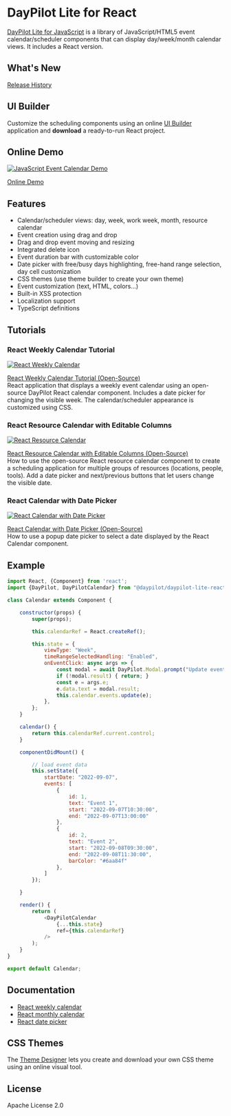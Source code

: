 # DayPilot Lite for React

[DayPilot Lite for JavaScript](https://javascript.daypilot.org/open-source/) is a library of JavaScript/HTML5 event calendar/scheduler components that can display day/week/month calendar views. It includes a React version.

## What's New

[Release History](https://javascript.daypilot.org/daypilot-lite-history/)

## UI Builder

Customize the scheduling components using an online [UI Builder](https://builder.daypilot.org/) application and **download** a ready-to-run React project.

## Online Demo

[![JavaScript Event Calendar Demo](https://static.daypilot.org/npm/202207/javascript-html5-event-calendar-scheduler-drag-drop.png)](https://javascript.daypilot.org/demo/lite/)

[Online Demo](https://javascript.daypilot.org/demo/lite/)

## Features

* Calendar/scheduler views: day, week, work week, month, resource calendar
* Event creation using drag and drop
* Drag and drop event moving and resizing
* Integrated delete icon
* Event duration bar with customizable color
* Date picker with free/busy days highlighting, free-hand range selection, day cell customization
* CSS themes (use theme builder to create your own theme)
* Event customization (text, HTML, colors...)
* Built-in XSS protection
* Localization support
* TypeScript definitions

## Tutorials

### React Weekly Calendar Tutorial

[![React Weekly Calendar](https://static.daypilot.org/npm/202207/react-weekly-calendar-open-source.png)](https://code.daypilot.org/42221/react-weekly-calendar-tutorial)

[React Weekly Calendar Tutorial (Open-Source)](https://code.daypilot.org/42221/react-weekly-calendar-tutorial)  
React application that displays a weekly event calendar using an open-source DayPilot React calendar component. Includes a date picker for changing the visible week. The calendar/scheduler appearance is customized using CSS.

### React Resource Calendar with Editable Columns

[![React Resource Calendar](https://static.daypilot.org/npm/202207/react-resource-calendar-tutorial.png)](https://code.daypilot.org/62447/react-resource-calendar-open-source)

[React Resource Calendar with Editable Columns (Open-Source)](https://code.daypilot.org/62447/react-resource-calendar-open-source)  
How to use the open-source React resource calendar component to create a scheduling application for multiple groups of resources (locations, people, tools). Add a date picker and next/previous buttons that let users change the visible date.

### React Calendar with Date Picker

[![React Calendar with Date Picker](https://static.daypilot.org/npm/202207/react-calendar-with-date-picker.png)](https://code.daypilot.org/10750/react-calendar-with-date-picker-open-source)

[React Calendar with Date Picker (Open-Source)](https://code.daypilot.org/10750/react-calendar-with-date-picker-open-source)  
How to use a popup date picker to select a date displayed by the React Calendar component.

## Example

```javascript
import React, {Component} from 'react';
import {DayPilot, DayPilotCalendar} from "@daypilot/daypilot-lite-react";

class Calendar extends Component {

    constructor(props) {
        super(props);

        this.calendarRef = React.createRef();

        this.state = {
            viewType: "Week",
            timeRangeSelectedHandling: "Enabled",
            onEventClick: async args => {
                const modal = await DayPilot.Modal.prompt("Update event text:", args.e.text());
                if (!modal.result) { return; }
                const e = args.e;
                e.data.text = modal.result;
                this.calendar.events.update(e);
            },
        };
    }

    calendar() {
        return this.calendarRef.current.control;
    }

    componentDidMount() {

        // load event data
        this.setState({
            startDate: "2022-09-07",
            events: [
                {
                    id: 1,
                    text: "Event 1",
                    start: "2022-09-07T10:30:00",
                    end: "2022-09-07T13:00:00"
                },
                {
                    id: 2,
                    text: "Event 2",
                    start: "2022-09-08T09:30:00",
                    end: "2022-09-08T11:30:00",
                    barColor: "#6aa84f"
                },
            ]
        });

    }

    render() {
        return (
            <DayPilotCalendar
                {...this.state}
                ref={this.calendarRef}
            />
        );
    }
}

export default Calendar;
```

## Documentation

* [React weekly calendar](https://doc.daypilot.org/calendar/react/)
* [React monthly calendar](https://doc.daypilot.org/month/react/)
* [React date picker](https://doc.daypilot.org/navigator/react/)

## CSS Themes

The [Theme Designer](https://themes.daypilot.org/) lets you create and download your own CSS theme using an online visual tool.

## License

Apache License 2.0



